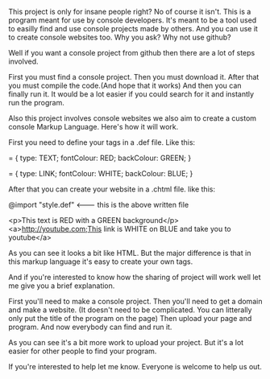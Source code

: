 This project is only for insane people right?
No of course it isn't. This is a program meant for use by console developers.
It's meant to be a tool used to easilly find and use console projects made by others. 
And you can use it to create console websites too.
Why you ask? Why not use github?

Well if you want a console project from github then there are a lot of steps involved.

First you must find a console project.
Then you must download it.
After that you must compile the code.(And hope that it works)
And then you can finally run it.
It would be a lot easier if you could search for it and instantly run the program.

Also this project involves console websites we also aim to create a custom console Markup Language.
Here's how it will work.

First you need to define your tags in a .def file.
Like this:

<p> = {
  type: TEXT;
  fontColour: RED;
  backColour: GREEN;
}

<a> = {
  type: LINK;
  fontColour: WHITE;
  backColour: BLUE;
}
  
After that you can create your website in a .chtml file.
like this:

@import "style.def" <--- this is the above written file

\<p>This text is RED with a GREEN background\</p>
\<a>http://youtube.com;This link is WHITE on BLUE and take you to youtube\</a>

As you can see it looks a bit like HTML. But the major difference is that in this markup language it's easy to create your own tags.

And if you're interested to know how the sharing of project will work well let me give you a brief explanation.

First you'll need to make a console project.
Then you'll need to get a domain and make a website.
(It doesn't need to be complicated. You can litterally only put the title of the program on the page)
Then upload your page and program.
And now everybody can find and run it.

As you can see it's a bit more work to upload your project.
But it's a lot easier for other people to find your program.

If you're interested to help let me know. Everyone is welcome to help us out.
